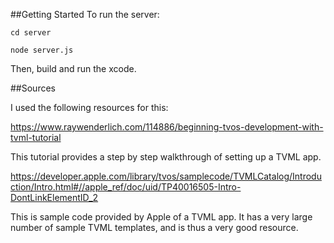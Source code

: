 ##Getting Started
To run the server:

```cd server```

```node server.js```

Then, build and run the xcode.

##Sources

I used the following resources for this:

https://www.raywenderlich.com/114886/beginning-tvos-development-with-tvml-tutorial 

This tutorial provides a step by step walkthrough of setting up a TVML app.

https://developer.apple.com/library/tvos/samplecode/TVMLCatalog/Introduction/Intro.html#//apple_ref/doc/uid/TP40016505-Intro-DontLinkElementID_2

This is sample code provided by Apple of a TVML app. It has a very large number of sample TVML templates, and is thus a very good resource.
